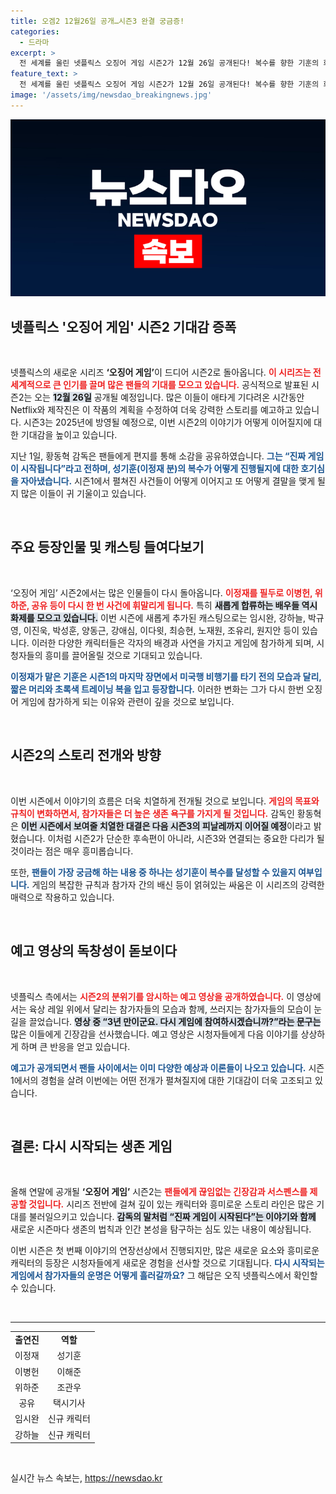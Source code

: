 ```yaml
---
title: 오겜2 12월26일 공개…시즌3 완결 궁금증!
categories:
  - 드라마
excerpt: >
  전 세계를 울린 넷플릭스 오징어 게임 시즌2가 12월 26일 공개된다! 복수를 향한 기훈의 화려한 귀환과 새로운 참가자들의 치열한 대결이 펼쳐질 예정이다. 시청자들의 궁금증을 자아내는 예고 영상과 함께 방문하세요!
feature_text: >
  전 세계를 울린 넷플릭스 오징어 게임 시즌2가 12월 26일 공개된다! 복수를 향한 기훈의 화려한 귀환과 새로운 참가자들의 치열한 대결이 펼쳐질 예정이다. 시청자들의 궁금증을 자아내는 예고 영상과 함께 방문하세요!
image: '/assets/img/newsdao_breakingnews.jpg'
---
```


<p><img src="/assets/img/newsdao_breakingnews.jpg" alt="flaretime 속보" /></p>

<h2 data-ke-size="size26">넷플릭스 '오징어 게임' 시즌2 기대감 증폭</h2>

<p data-ke-size="size16">&nbsp;</p>

<p>넷플릭스의 새로운 시리즈 <b>‘오징어 게임’</b>이 드디어 시즌2로 돌아옵니다. <b><span style="color: #ee2323;">이 시리즈는 전 세계적으로 큰 인기를 끌며 많은 팬들의 기대를 모으고 있습니다.</span></b> 공식적으로 발표된 시즌2는 오는 <b><span style="background-color: #21538527;">12월 26일</span></b> 공개될 예정입니다. 많은 이들이 애타게 기다려온 시간동안 Netflix와 제작진은 이 작품의 계획을 수정하여 더욱 강력한 스토리를 예고하고 있습니다. 시즌3는 2025년에 방영될 예정으로, 이번 시즌2의 이야기가 어떻게 이어질지에 대한 기대감을 높이고 있습니다.</p>

<p>지난 1일, 황동혁 감독은 팬들에게 편지를 통해 소감을 공유하였습니다. <b><span style="color: #1a5490;">그는 “진짜 게임이 시작됩니다”라고 전하며, 성기훈(이정재 분)의 복수가 어떻게 진행될지에 대한 호기심을 자아냈습니다.</span></b> 시즌1에서 펼쳐진 사건들이 어떻게 이어지고 또 어떻게 결말을 맺게 될지 많은 이들이 귀 기울이고 있습니다. </p>

<p data-ke-size="size16">&nbsp;</p>

<h2 data-ke-size="size26">주요 등장인물 및 캐스팅 들여다보기</h2>

<p data-ke-size="size16">&nbsp;</p>

<p>‘오징어 게임’ 시즌2에서는 많은 인물들이 다시 돌아옵니다. <b><span style="color: #ee2323;">이정재를 필두로 이병헌, 위하준, 공유 등이 다시 한 번 사건에 휘말리게 됩니다.</span></b> 특히 <b><span style="background-color: #21538527;">새롭게 합류하는 배우들 역시 화제를 모으고 있습니다.</span></b> 이번 시즌에 새롭게 추가된 캐스팅으로는 임시완, 강하늘, 박규영, 이진욱, 박성훈, 양동근, 강애심, 이다윗, 최승현, 노재원, 조유리, 원지안 등이 있습니다. 이러한 다양한 캐릭터들은 각자의 배경과 사연을 가지고 게임에 참가하게 되며, 시청자들의 흥미를 끌어올릴 것으로 기대되고 있습니다. </p>

<p><b><span style="color: #1a5490;">이정재가 맡은 기훈은 시즌1의 마지막 장면에서 미국행 비행기를 타기 전의 모습과 달리, 짧은 머리와 초록색 트레이닝 복을 입고 등장합니다.</span></b> 이러한 변화는 그가 다시 한번 오징어 게임에 참가하게 되는 이유와 관련이 깊을 것으로 보입니다.</p>

<p data-ke-size="size16">&nbsp;</p>

<h2 data-ke-size="size26">시즌2의 스토리 전개와 방향</h2>

<p data-ke-size="size16">&nbsp;</p>

<p>이번 시즌에서 이야기의 흐름은 더욱 치열하게 전개될 것으로 보입니다. <b><span style="color: #ee2323;">게임의 목표와 규칙이 변화하면서, 참가자들은 더 높은 생존 욕구를 가지게 될 것입니다.</span></b> 감독인 황동혁은 <b><span style="background-color: #21538527;">이번 시즌에서 보여줄 치열한 대결은 다음 시즌3의 피날레까지 이어질 예정</span></b>이라고 밝혔습니다. 이처럼 시즌2가 단순한 후속편이 아니라, 시즌3와 연결되는 중요한 다리가 될 것이라는 점은 매우 흥미롭습니다. </p>

<p>또한, <b><span style="color: #1a5490;">팬들이 가장 궁금해 하는 내용 중 하나는 성기훈이 복수를 달성할 수 있을지 여부입니다.</span></b> 게임의 복잡한 규칙과 참가자 간의 배신 등이 얽혀있는 싸움은 이 시리즈의 강력한 매력으로 작용하고 있습니다.</p>

<p data-ke-size="size16">&nbsp;</p>

<h2 data-ke-size="size26">예고 영상의 독창성이 돋보이다</h2>

<p data-ke-size="size16">&nbsp;</p>

<p>넷플릭스 측에서는 <b><span style="color: #ee2323;">시즌2의 분위기를 암시하는 예고 영상을 공개하였습니다.</span></b> 이 영상에서는 육상 레일 위에서 달리는 참가자들의 모습과 함께, 쓰러지는 참가자들의 모습이 눈길을 끌었습니다. <b><span style="background-color: #21538527;">영상 중 “3년 만이군요. 다시 게임에 참여하시겠습니까?”라는 문구는</span></b> 많은 이들에게 긴장감을 선사했습니다. 예고 영상은 시청자들에게 다음 이야기를 상상하게 하며 큰 반응을 얻고 있습니다.</p>

<p><b><span style="color: #1a5490;">예고가 공개되면서 팬들 사이에서는 이미 다양한 예상과 이론들이 나오고 있습니다.</span></b> 시즌1에서의 경험을 살려 이번에는 어떤 전개가 펼쳐질지에 대한 기대감이 더욱 고조되고 있습니다. </p>

<p data-ke-size="size16">&nbsp;</p>

<h2 data-ke-size="size26">결론: 다시 시작되는 생존 게임</h2>

<p data-ke-size="size16">&nbsp;</p>

<p>올해 연말에 공개될 <b>‘오징어 게임’</b> 시즌2는 <b><span style="color: #ee2323;">팬들에게 끊임없는 긴장감과 서스펜스를 제공할 것입니다.</span></b> 시리즈 전반에 걸쳐 깊이 있는 캐릭터와 흥미로운 스토리 라인은 많은 기대를 불러일으키고 있습니다. <b><span style="background-color: #21538527;">감독의 말처럼 “진짜 게임이 시작된다”는 이야기와 함께</span></b> 새로운 시즌마다 생존의 법칙과 인간 본성을 탐구하는 심도 있는 내용이 예상됩니다. </p>

<p>이번 시즌은 첫 번째 이야기의 연장선상에서 진행되지만, 많은 새로운 요소와 흥미로운 캐릭터의 등장은 시청자들에게 새로운 경험을 선사할 것으로 기대됩니다. <b><span style="color: #1a5490;">다시 시작되는 게임에서 참가자들의 운명은 어떻게 흘러갈까요?</span></b> 그 해답은 오직 넷플릭스에서 확인할 수 있습니다.</p>

<p data-ke-size="size16">&nbsp;</p>

<hr />

<table style="width:100%">
  <tr>
    <td style="text-align: center; height: 17px;"><b>출연진</b></td>
    <td style="text-align: center; height: 17px;"><b>역할</b></td>
  </tr>
  <tr>
    <td style="text-align: center; height: 17px;">이정재</td>
    <td style="text-align: center; height: 17px;">성기훈</td>
  </tr>
  <tr>
    <td style="text-align: center; height: 17px;">이병헌</td>
    <td style="text-align: center; height: 17px;">이해준</td>
  </tr>
  <tr>
    <td style="text-align: center; height: 17px;">위하준</td>
    <td style="text-align: center; height: 17px;">조관우</td>
  </tr>
  <tr>
    <td style="text-align: center; height: 17px;">공유</td>
    <td style="text-align: center; height: 17px;">택시기사</td>
  </tr>
  <tr>
    <td style="text-align: center; height: 17px;">임시완</td>
    <td style="text-align: center; height: 17px;">신규 캐릭터</td>
  </tr>
  <tr>
    <td style="text-align: center; height: 17px;">강하늘</td>
    <td style="text-align: center; height: 17px;">신규 캐릭터</td>
  </tr>
</table>

<p data-ke-size="size16">&nbsp;</p>
실시간 뉴스 속보는, <a href="https://newsdao.kr" rel="dofollow">https://newsdao.kr</a>


